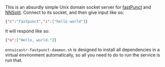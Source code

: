 This is an absurdly simple Unix domain socket server for
[fastPunct](https://github.com/notAI-tech/fastpunct) and
[NNSplit](https://github.com/bminixhofer/nnsplit). Connect to its socket, and
then give input like so:

```json
{"c":"fastpunct","i":["hello world"]}
```

It will respond like so:

```json
{"o":["Hello, world."]}
```

`ennuicastr-fastpunct-daemon.sh` is designed to install all dependencies in a
virtual environment automatically, so all you need to do to run the service is
run that.
